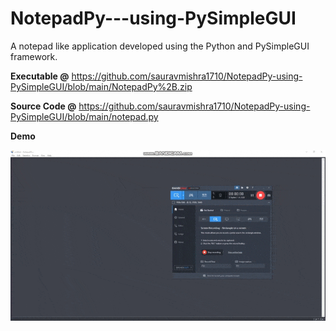 # NotepadPy---using-PySimpleGUI

A notepad like application developed using the Python and PySimpleGUI framework.

**Executable @** https://github.com/sauravmishra1710/NotepadPy-using-PySimpleGUI/blob/main/NotepadPy%2B.zip

**Source Code @** https://github.com/sauravmishra1710/NotepadPy-using-PySimpleGUI/blob/main/notepad.py

**Demo**

![NotepadPy+](https://github.com/sauravmishra1710/NotepadPy-using-PySimpleGUI/blob/main/NotepadPy%2B%20Demo.gif)
